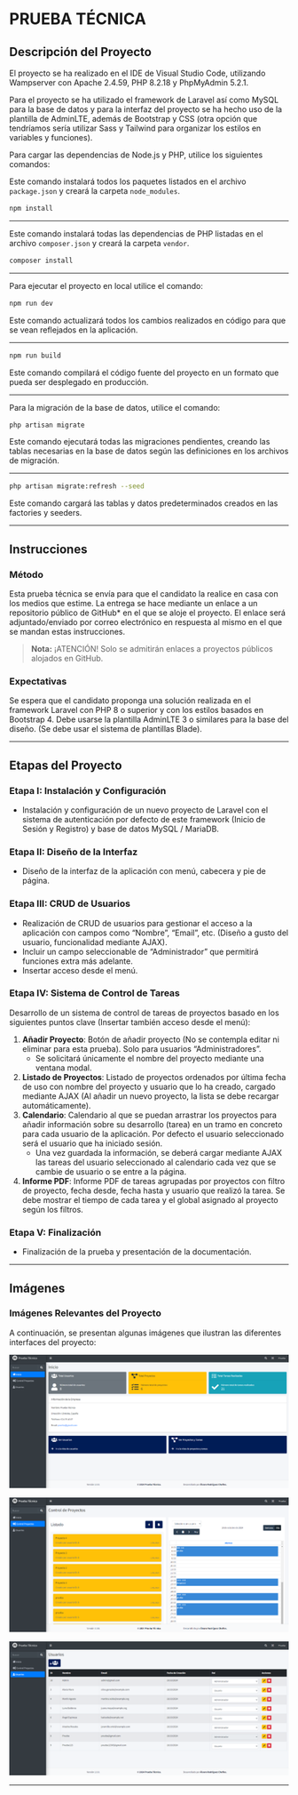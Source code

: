 
# PRUEBA TÉCNICA

## Descripción del Proyecto

El proyecto se ha realizado en el IDE de Visual Studio Code, utilizando Wampserver con Apache 2.4.59, PHP 8.2.18 y PhpMyAdmin 5.2.1.

Para el proyecto se ha utilizado el framework de Laravel así como MySQL para la base de datos y para la interfaz del proyecto se ha hecho uso de la plantilla de AdminLTE, además de Bootstrap y CSS (otra opción que tendríamos sería utilizar Sass y Tailwind para organizar los estilos en variables y funciones).

Para cargar las dependencias de Node.js y PHP, utilice los siguientes comandos:

Este comando instalará todos los paquetes listados en el archivo `package.json` y creará la carpeta `node_modules`.
```sh
npm install
```
---

Este comando instalará todas las dependencias de PHP listadas en el archivo `composer.json` y creará la carpeta `vendor`.
```sh
composer install
```
---

Para ejecutar el proyecto en local utilice el comando:
```sh
npm run dev
```
Este comando actualizará todos los cambios realizados en código para que se vean reflejados en la aplicación.

---
```sh
npm run build
```
Este comando compilará el código fuente del proyecto en un formato que pueda ser desplegado en producción.

---

Para la migración de la base de datos, utilice el comando:
```sh
php artisan migrate
```
Este comando ejecutará todas las migraciones pendientes, creando las tablas necesarias en la base de datos según las definiciones en los archivos de migración.

---
```sh
php artisan migrate:refresh --seed
```
Este comando cargará las tablas y datos predeterminados creados en las factories y seeders.

---

## Instrucciones

### Método

Esta prueba técnica se envía para que el candidato la realice en casa con los medios que estime. La entrega se hace mediante un enlace a un repositorio público de GitHub* en el que se aloje el proyecto. El enlace será adjuntado/enviado por correo electrónico en respuesta al mismo en el que se mandan estas instrucciones.

> **Nota:** ¡ATENCIÓN! Solo se admitirán enlaces a proyectos públicos alojados en GitHub.

### Expectativas

Se espera que el candidato proponga una solución realizada en el framework Laravel con PHP 8 o superior y con los estilos basados en Bootstrap 4. Debe usarse la plantilla AdminLTE 3 o similares para la base del diseño. (Se debe usar el sistema de plantillas Blade).

---

## Etapas del Proyecto

### Etapa I: Instalación y Configuración

- Instalación y configuración de un nuevo proyecto de Laravel con el sistema de autenticación por defecto de este framework (Inicio de Sesión y Registro) y base de datos MySQL / MariaDB.

### Etapa II: Diseño de la Interfaz

- Diseño de la interfaz de la aplicación con menú, cabecera y pie de página.

### Etapa III: CRUD de Usuarios

- Realización de CRUD de usuarios para gestionar el acceso a la aplicación con campos como “Nombre”, “Email”, etc. (Diseño a gusto del usuario, funcionalidad mediante AJAX).
- Incluir un campo seleccionable de “Administrador” que permitirá funciones extra más adelante.
- Insertar acceso desde el menú.

### Etapa IV: Sistema de Control de Tareas

Desarrollo de un sistema de control de tareas de proyectos basado en los siguientes puntos clave (Insertar también acceso desde el menú):

1. **Añadir Proyecto**: Botón de añadir proyecto (No se contempla editar ni eliminar para esta prueba). Solo para usuarios “Administradores”.
    - Se solicitará únicamente el nombre del proyecto mediante una ventana modal.
2. **Listado de Proyectos**: Listado de proyectos ordenados por última fecha de uso con nombre del proyecto y usuario que lo ha creado, cargado mediante AJAX (Al añadir un nuevo proyecto, la lista se debe recargar automáticamente).
3. **Calendario**: Calendario al que se puedan arrastrar los proyectos para añadir información sobre su desarrollo (tarea) en un tramo en concreto para cada usuario de la aplicación. Por defecto el usuario seleccionado será el usuario que ha iniciado sesión.
    - Una vez guardada la información, se deberá cargar mediante AJAX las tareas del usuario seleccionado al calendario cada vez que se cambie de usuario o se entre a la página.
4. **Informe PDF**: Informe PDF de tareas agrupadas por proyectos con filtro de proyecto, fecha desde, fecha hasta y usuario que realizó la tarea. Se debe mostrar el tiempo de cada tarea y el global asignado al proyecto según los filtros.

### Etapa V: Finalización

- Finalización de la prueba y presentación de la documentación.

---

## Imágenes

### Imágenes Relevantes del Proyecto

A continuación, se presentan algunas imágenes que ilustran las diferentes interfaces del proyecto:

![Interfaz de inicio](/public/img/Inicio.png)

![Interfaz de proyectos y calendario de tareas](/public/img/Proyectos.png)

![Interfaz de usuarios](/public/img/Usuarios.png)

---


